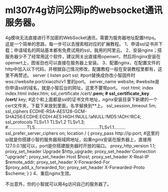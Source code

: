 # ml307r4g访问公网ip的websocket通讯服务器。
4g模块无法直接进行不加密的WebSocket通讯，需要为服务器地址配置https。这是一个简单的思路，每一步可以去搜索相对应的扩展教程。
1、申请ssl证书并下载；申请域名的网站基本都有免费试用的ssl，我用的阿里云。
2、安装nginx；搭服务器少不了经常用这个软件，建议网关出直接用openwrt，然后将nginx安装在openwrt上，图省劲也可以直接在服务器上安装。
3、配置nginx，在配置文件的http中加入以下代码，并根据自己情况修改，配置教程一般在安装教程里都有，这里不再赘述。
server {
    listen port ssl; #port替换成你改小智固件时 wss://website:port/xiaozhi/v1 里的port。
    server_name website; #website是你申请ssl的域名，就是小智后台的网址，这里不要带port。
    root html;
    index index.html index.htm;
    ssl_certificate /cert/**.pem; #
    ssl_certificate_key /cert/**.key; #这个和上面都是ssl的证书文件地址，nginx安装目录下新建的一个cert文件夹，下载下来放到里面，名字替换到**上。
    ssl_session_timeout 5m;
    ssl_ciphers ECDHE-RSA-AES128-GCM-SHA256:ECDHE:ECDH:AES:HIGH:!NULL:!aNULL:!MD5:!ADH:!RC4;
    ssl_protocols TLSv1.1 TLSv1.2 TLSv1.3; #...............TLS...................................................TLSv1.1.........
    ssl_prefer_server_ciphers on;
    location / {
        proxy_pass http://ip:port;  #这里的ip就是你搭建小智的服务器局域网地址，如果nginx安装在服务器上，直接用127.0.0.1就可以，port是你搭建服务器时开放的端口。
        proxy_http_version 1.1;
        proxy_set_header Upgrade $http_upgrade;
        proxy_set_header Connection "upgrade";
        proxy_set_header Host $host;
        proxy_set_header X-Real-IP $remote_addr;
        proxy_set_header X-Forwarded-For $proxy_add_x_forwarded_for;
        proxy_set_header X-Forwarded-Proto $scheme;
    }
}
4、重启nginx生效。

不出意外，你的小智就可以用4g访问自己的服务器了。
